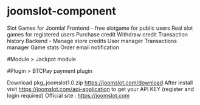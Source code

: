 # joomslot-component
Slot Games for Joomla!
Frontend - free slotgame for public users
Real slot games for registered users
Purchase credit
Withdraw credit
Transaction history
Backend - Manage store credits
User manager
Transactions manager
Game stats
Order email notification

#Module >
Jackpot module

#Plugin >
BTCPay payment plugin

Download pkg_joomslot1.0.zip https://joomslot.com/download
After install visit https://joomslot.com/api-application to get your API KEY (register and login required)
Official site : https://joomslot.com
